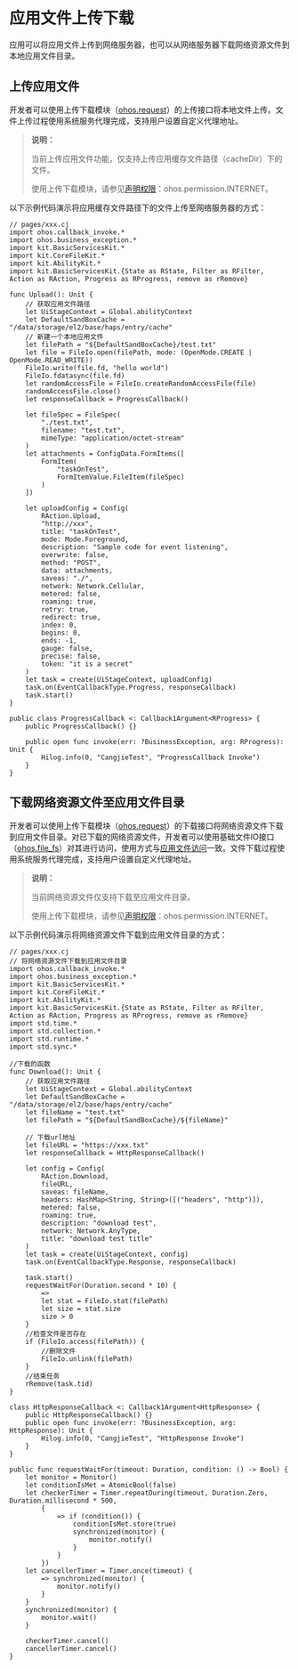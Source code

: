 # 应用文件上传下载

应用可以将应用文件上传到网络服务器，也可以从网络服务器下载网络资源文件到本地应用文件目录。

## 上传应用文件

开发者可以使用上传下载模块（[ohos.request](../../../../reference/source_zh_cn/BasicServicesKit/cj-apis-request-agent.md)）的上传接口将本地文件上传。文件上传过程使用系统服务代理完成，支持用户设置自定义代理地址。

> **说明：**
>
> 当前上传应用文件功能，仅支持上传应用缓存文件路径（cacheDir）下的文件。
>
> 使用上传下载模块，请参见[声明权限](../../security/AccessToken/cj-declare-permissions.md)：ohos.permission.INTERNET。

以下示例代码演示将应用缓存文件路径下的文件上传至网络服务器的方式：

<!-- compile -->

```cangjie
// pages/xxx.cj
import ohos.callback_invoke.*
import ohos.business_exception.*
import kit.BasicServicesKit.*
import kit.CoreFileKit.*
import kit.AbilityKit.*
import kit.BasicServicesKit.{State as RState, Filter as RFilter, Action as RAction, Progress as RProgress, remove as rRemove}

func Upload(): Unit {
    // 获取应用文件路径
    let UiStageContext = Global.abilityContext
    let DefaultSandBoxCache = "/data/storage/el2/base/haps/entry/cache"
    // 新建一个本地应用文件
    let filePath = "${DefaultSandBoxCache}/test.txt"
    let file = FileIo.open(filePath, mode: (OpenMode.CREATE | OpenMode.READ_WRITE))
    FileIo.write(file.fd, "hello world")
    FileIo.fdatasync(file.fd)
    let randomAccessFile = FileIo.createRandomAccessFile(file)
    randomAccessFile.close()
    let responseCallback = ProgressCallback()

    let fileSpec = FileSpec(
        "./test.txt",
        filename: "test.txt",
        mimeType: "application/octet-stream"
    )
    let attachments = ConfigData.FormItems([
        FormItem(
            "taskOnTest",
            FormItemValue.FileItem(fileSpec)
        )
    ])

    let uploadConfig = Config(
        RAction.Upload,
        "http://xxx",
        title: "taskOnTest",
        mode: Mode.Foreground,
        description: "Sample code for event listening",
        overwrite: false,
        method: "POST",
        data: attachments,
        saveas: "./",
        network: Network.Cellular,
        metered: false,
        roaming: true,
        retry: true,
        redirect: true,
        index: 0,
        begins: 0,
        ends: -1,
        gauge: false,
        precise: false,
        token: "it is a secret"
    )
    let task = create(UiStageContext, uploadConfig)
    task.on(EventCallbackType.Progress, responseCallback)
    task.start()
}

public class ProgressCallback <: Callback1Argument<RProgress> {
    public ProgressCallback() {}

    public open func invoke(err: ?BusinessException, arg: RProgress): Unit {
        Hilog.info(0, "CangjieTest", "ProgressCallback Invoke")
    }
}
```

## 下载网络资源文件至应用文件目录

开发者可以使用上传下载模块（[ohos.request](../../../../reference/source_zh_cn/BasicServicesKit/cj-apis-request-agent.md)）的下载接口将网络资源文件下载到应用文件目录。对已下载的网络资源文件，开发者可以使用基础文件IO接口（[ohos.file_fs](../../../../reference/source_zh_cn/CoreFileKit/cj-apis-file_fs.md)）对其进行访问，使用方式与[应用文件访问](../../file-management/cj-app-file-access.md)一致。文件下载过程使用系统服务代理完成，支持用户设置自定义代理地址。

> **说明：**
>
> 当前网络资源文件仅支持下载至应用文件目录。
>
> 使用上传下载模块，请参见[声明权限](../../security/AccessToken/cj-declare-permissions.md)：ohos.permission.INTERNET。

以下示例代码演示将网络资源文件下载到应用文件目录的方式：

<!-- compile -->

```cangjie
// pages/xxx.cj
// 将网络资源文件下载到应用文件目录
import ohos.callback_invoke.*
import ohos.business_exception.*
import kit.BasicServicesKit.*
import kit.CoreFileKit.*
import kit.AbilityKit.*
import kit.BasicServicesKit.{State as RState, Filter as RFilter, Action as RAction, Progress as RProgress, remove as rRemove}
import std.time.*
import std.collection.*
import std.runtime.*
import std.sync.*

//下载的函数
func Download(): Unit {
    // 获取应用文件路径
    let UiStageContext = Global.abilityContext
    let DefaultSandBoxCache = "/data/storage/el2/base/haps/entry/cache"
    let fileName = "test.txt"
    let filePath = "${DefaultSandBoxCache}/${fileName}"

    // 下载url地址
    let fileURL = "https://xxx.txt"
    let responseCallback = HttpResponseCallback()

    let config = Config(
        RAction.Download,
        fileURL,
        saveas: fileName,
        headers: HashMap<String, String>([("headers", "http")]),
        metered: false,
        roaming: true,
        description: "download test",
        network: Network.AnyType,
        title: "download test title"
    )
    let task = create(UiStageContext, config)
    task.on(EventCallbackType.Response, responseCallback)

    task.start()
    requestWaitFor(Duration.second * 10) {
        =>
        let stat = FileIo.stat(filePath)
        let size = stat.size
        size > 0
    }
    //检查文件是否存在
    if (FileIo.access(filePath)) {
        //删除文件
        FileIo.unlink(filePath)
    }
    //结束任务
    rRemove(task.tid)
}

class HttpResponseCallback <: Callback1Argument<HttpResponse> {
    public HttpResponseCallback() {}
    public open func invoke(err: ?BusinessException, arg: HttpResponse): Unit {
        Hilog.info(0, "CangjieTest", "HttpResponse Invoke")
    }
}

public func requestWaitFor(timeout: Duration, condition: () -> Bool) {
    let monitor = Monitor()
    let conditionIsMet = AtomicBool(false)
    let checkerTimer = Timer.repeatDuring(timeout, Duration.Zero, Duration.millisecond * 500,
        {
            => if (condition()) {
                conditionIsMet.store(true)
                synchronized(monitor) {
                    monitor.notify()
                }
            }
        })
    let cancellerTimer = Timer.once(timeout) {
        => synchronized(monitor) {
            monitor.notify()
        }
    }
    synchronized(monitor) {
        monitor.wait()
    }

    checkerTimer.cancel()
    cancellerTimer.cancel()
}
```
